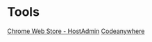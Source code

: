 # Tools

[Chrome Web Store - HostAdmin](https://www.google.com.br/url?sa=t&rct=j&q=&esrc=s&source=web&cd=1&cad=rja&uact=8&ved=0CCkQFjAA&url=https%3A%2F%2Fchrome.google.com%2Fwebstore%2Fdetail%2Fhostadmin%2Foklkidkfohahankieehkeenbillligdn&ei=2KIjU_S1D-br0gH-o4CQBA&usg=AFQjCNHAiKMTz3ce5UCcVzo8koh33bmjPg&sig2=bXUPIY4A8fryeCkDfhf-qg&bvm=bv.62922401,d.dmQ)
[Codeanywhere](http://codeanywhere.net/editor/)
